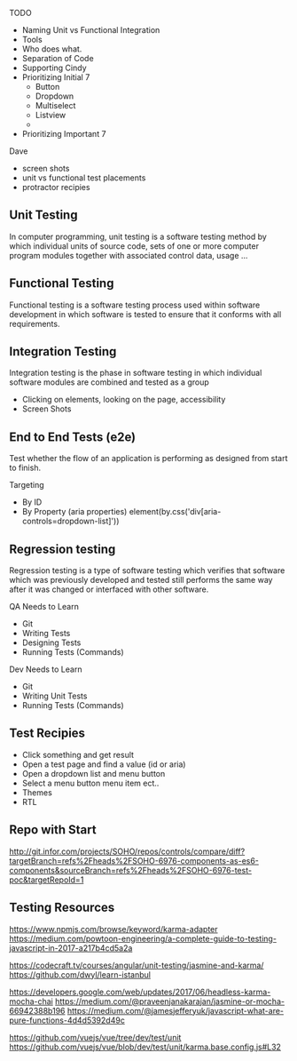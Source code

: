 TODO

- Naming Unit vs Functional Integration
- Tools
- Who does what.
- Separation of Code
- Supporting Cindy
- Prioritizing Initial 7
  - Button
  - Dropdown
  - Multiselect
  - Listview
  -
- Prioritizing Important 7

Dave

- screen shots
- unit vs functional test placements
- protractor recipies

## Unit Testing

In computer programming, unit testing is a software testing method by which individual units of source code, sets of one or more computer program modules together with associated control data, usage ...

## Functional Testing

Functional testing is a software testing process used within software development in which software is tested to ensure that it conforms with all requirements.

## Integration Testing

Integration testing is the phase in software testing in which individual software modules are combined and tested as a group

  - Clicking on elements, looking on the page, accessibility
  - Screen Shots

## End to End Tests (e2e)

Test whether the flow of an application is performing as designed from start to finish.

Targeting
  - By ID
  - By Property (aria properties)
      element(by.css('div[aria-controls=dropdown-list]'))

## Regression testing

Regression testing is a type of software testing which verifies that software which was previously developed and tested still performs the same way after it was changed or interfaced with other software.

QA Needs to Learn
  - Git
  - Writing Tests
  - Designing Tests
  - Running Tests (Commands)

Dev Needs to Learn
  - Git
  - Writing Unit Tests
  - Running Tests (Commands)

## Test Recipies

- Click something and get result
- Open a test page and find a value (id or aria)
- Open a dropdown list and menu button
- Select a menu button menu item ect..
- Themes
- RTL

## Repo with Start
http://git.infor.com/projects/SOHO/repos/controls/compare/diff?targetBranch=refs%2Fheads%2FSOHO-6976-components-as-es6-components&sourceBranch=refs%2Fheads%2FSOHO-6976-test-poc&targetRepoId=1

## Testing Resources
https://www.npmjs.com/browse/keyword/karma-adapter
https://medium.com/powtoon-engineering/a-complete-guide-to-testing-javascript-in-2017-a217b4cd5a2a

https://codecraft.tv/courses/angular/unit-testing/jasmine-and-karma/
https://github.com/dwyl/learn-istanbul


https://developers.google.com/web/updates/2017/06/headless-karma-mocha-chai
https://medium.com/@praveenjanakarajan/jasmine-or-mocha-66942388b196
https://medium.com/@jamesjefferyuk/javascript-what-are-pure-functions-4d4d5392d49c

https://github.com/vuejs/vue/tree/dev/test/unit
https://github.com/vuejs/vue/blob/dev/test/unit/karma.base.config.js#L32

